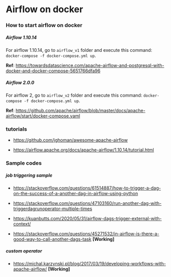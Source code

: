 # Airflow on docker

### How to start airflow on docker

##### Airflow 1.10.14
For airflow 1.10.14, go to `airflow_v1` folder and execute this command: `docker-compose -f docker-compose.yml up`.

**Ref**: https://towardsdatascience.com/apache-airflow-and-postgresql-with-docker-and-docker-compose-5651766dfa96

##### Airflow 2.0.0
For airflow 2, go to `airflow_v2` folder and execute this command: `docker-compose -f docker-compose.yml up`.

**Ref**: https://github.com/apache/airflow/blob/master/docs/apache-airflow/start/docker-compose.yaml

### tutorials

 - https://github.com/jghoman/awesome-apache-airflow

 - https://airflow.apache.org/docs/apache-airflow/1.10.14/tutorial.html

### Sample codes

##### job triggering sample

 - https://stackoverflow.com/questions/61514887/how-to-trigger-a-dag-on-the-success-of-a-another-dag-in-airflow-using-python

 - https://stackoverflow.com/questions/47103160/run-another-dag-with-triggerdagrunoperator-multiple-times

 - https://kuanbutts.com/2020/05/31/airflow-dags-trigger-external-with-context/

 - https://stackoverflow.com/questions/45271532/in-airflow-is-there-a-good-way-to-call-another-dags-task **[Working]**

##### custom operator

 - https://michal.karzynski.pl/blog/2017/03/19/developing-workflows-with-apache-airflow/ **[Working]**

 
